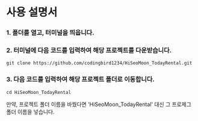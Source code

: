 # 사용 설명서
### 1. 폴더를 열고, 터미널을 띄웁니다.
### 2. 터미널에 다음 코드를 입력하여 해당 프로젝트를 다운받습니다.
    git clone https://github.com/codingbird1234/HiSeoMoon_TodayRental.git
### 3. 다음 코드를 입력하여 해당 프로젝트 폴더로 이동합니다.
    cd HiSeoMoon_TodayRental
만약, 프로젝트 폴더 이름을 바꿨다면 'HiSeoMoon_TodayRental' 대신 그 프로제그 폴더 이름을 넣습니다.
